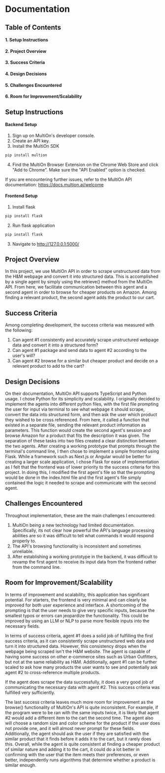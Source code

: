 # Documentation

## Table of Contents
#### 1. Setup Instructions
#### 2. Project Overview
#### 3. Success Criteria
#### 4. Design Decisions
#### 5. Challenges Encountered
#### 6. Room for Improvement/Scalability

## Setup Instructions

#### Backend Setup
1. Sign up on MultiOn's developer console.
2. Create an API key.
3. Install the MultiOn SDK
```python
pip install multion
```
4. Find the MultiOn Browser Extension on the Chrome Web Store and click "Add to Chrome". Make sure the "API Enabled" option is checked.

If you are encountering further issues, refer to the MultiOn API documentation: https://docs.multion.ai/welcome

#### Frontend Setup
1. Install flask
```python
pip install flask
```
2. Run flask application
```python
pip install flask
```
3. Navigate to http://127.0.0.1:5000/

## Project Overview
In this project, we use MultiOn API in order to scrape unstructured data from the H&M webpage and convert it into structured data. This is accomplished by a single agent by simply using the retrieve() method from the MultiOn API. From here, we facilitate communication between this agent and a second agent in order to browse for cheaper products on Amazon. Among finding a relevant product, the second agent adds the product to our cart. 

## Success Criteria
Among completing development, the success criteria was measured with the following:
  1. Can agent #1 consistently and accurately scrape unstructured webpage data and convert it into a structured form?
  2. Can agent #1 package and send data to agent #2 according to the user's will?
  3. Can agent #2 browse for a similar but cheaper product and decide on a relevant product to add to the cart?

## Design Decisions
On their documentation, MultiOn API supports TypeScript and Python usage. I chose Python for its simplicity and scalability. I originally decided to implement the agents into different python files, with the first file prompting the user for input via terminal to see what webpage it should scrape, convert the data into structured form, and then ask the user which product they wished to be cross referenced. From here, it called a function that existed in a separate file, sending the relevant product information as parameters. This function would create the second agent's session and browse Amazon for a product that fits the description it was given. The separation of these tasks into two files created a clear distinction between the two agents. After creating a working prototype that prompts through the terminal's command line, I then chose to implement a simple frontend using Flask. While a framework such as Next.js or Angular would be better for creating a larger scale application, I chose Flask for ease of implementation as I felt that the frontend was of lower priority to the success criteria for this project. In doing this, I modified the first agent's file so that the prompting would be done in the index.html file and the first agent's file simply contained the logic it needed to scrape and communicate with the second agent. 

## Challenges Encountered
Throughout implementation, these are the main challenges I encountered:
  1. MultiOn being a new technology had limited documentation. Specifically, its not clear how powerful the API's language processing abilities are so it was difficult to tell what commands it would respond properly to.
  2. The API's browsing functionality is inconsistent and sometimes unreliable.
  3. After establishing a working prototype in the backend, it was difficult to revamp the first agent to receive its input data from the frontend rather from the command line. 

## Room for Improvement/Scalability
In terms of improvement and scalability, this application has significant potential. For starters, the frontend is very minimal and can clearly be improved for both user experience and interface. A shortcoming of the prompting is that the user needs to give very specific inputs, because the smallest typos or errors can jeopardize the functionality. This could be improved by using an LLM or NLP to parse more flexible inputs into the necessary fields. 

In terms of success criteria, agent #1 does a solid job of fulfilling the first success criteria, as it can consistently scrape unstructured web data and turn it into structured data. However, this consistency drops when the webpage being scraped isn't the H&M website. The agent is capable of having some success on other e-commerce sites such as Urban Outfitters, but not at the same reliability as H&M. Additionally, agent #1 can be further scaled to ask how many products the user wants to see and potentially ask agent #2 to cross-reference multiple products. 

If the agent does scrape the data successfully, it does a very good job of communicating the necessary data with agent #2. This success criteria was fulfilled very sufficiently. 

The last success criteria leaves much more room for improvement as the browse() functionality of MultiOn's API is quite inconsistent. For example, if the program were to be ran with the same inputs twice, it is likely that agent #2 would add a different item to the cart the second time. The agent also will choose a random size and color scheme for the product if the user does not provide one, and it will almost never prompt for these fields. Additionally, the agent should ask the user if they are satisfied with the similar product that it finds before it adds it to the cart, but it rarely does this. Overall, while the agent is quite consistent at finding a cheaper product of similar nature and adding it to the cart, it could do a lot better in confirming with the user that the item meets their preferences, or even better, independently runs algorithms that determine whether a product is similar enough.

